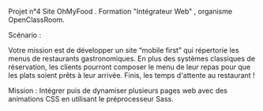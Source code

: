 Projet n°4 Site OhMyFood . Formation "Intégrateur Web" , organisme OpenClassRoom.


Scénario : 

Votre mission est de développer un site “mobile first” qui répertorie les menus de restaurants gastronomiques.
En plus des systèmes classiques de réservation, les clients pourront composer le menu de leur repas pour que les plats soient prêts à leur arrivée. 
Finis, les temps d'attente au restaurant !


Mission : Intégrer puis de dynamiser plusieurs pages web avec des animations CSS en utilisant le préprocesseur Sass.



